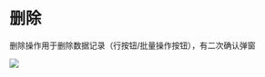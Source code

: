 # 删除

删除操作用于删除数据记录（行按钮/批量操作按钮），有二次确认弹窗

![](https://static-docs.nocobase.com/96272ba867a128004738fce9f5d6d63f.png)